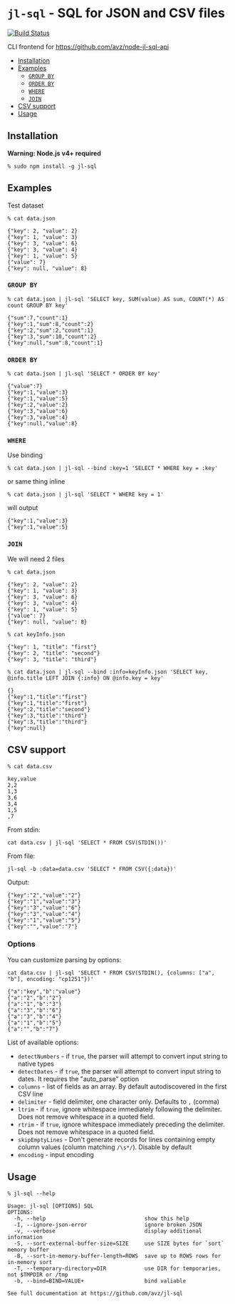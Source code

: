 # `jl-sql` - SQL for JSON and CSV files

[![Build Status](https://travis-ci.org/avz/jl-sql.svg?branch=master)](https://travis-ci.org/avz/jl-sql)

CLI frontend for https://github.com/avz/node-jl-sql-api

* [Installation](#installation)
* [Examples](#examples)
  * [`GROUP BY`](#group-by)
  * [`ORDER BY`](#order-by)
  * [`WHERE`](#where)
  * [`JOIN`](#join)
* [CSV support](#csv-support)
* [Usage](#usage)

## Installation

**Warning: Node.js v4+ required**

```
% sudo npm install -g jl-sql
```

## Examples

Test dataset

```
% cat data.json
```

```
{"key": 2, "value": 2}
{"key": 1, "value": 3}
{"key": 3, "value": 6}
{"key": 3, "value": 4}
{"key": 1, "value": 5}
{"value": 7}
{"key": null, "value": 8}
```

### `GROUP BY`

```
% cat data.json | jl-sql 'SELECT key, SUM(value) AS sum, COUNT(*) AS count GROUP BY key'
```

```
{"sum":7,"count":1}
{"key":1,"sum":8,"count":2}
{"key":2,"sum":2,"count":1}
{"key":3,"sum":10,"count":2}
{"key":null,"sum":8,"count":1}
```

### `ORDER BY`

```
% cat data.json | jl-sql 'SELECT * ORDER BY key'
```

```
{"value":7}
{"key":1,"value":3}
{"key":1,"value":5}
{"key":2,"value":2}
{"key":3,"value":6}
{"key":3,"value":4}
{"key":null,"value":8}
```

### `WHERE`

Use binding
```
% cat data.json | jl-sql --bind :key=1 'SELECT * WHERE key = :key'
```

or same thing inline

```
% cat data.json | jl-sql 'SELECT * WHERE key = 1'
```

will output

```
{"key":1,"value":3}
{"key":1,"value":5}
```

### `JOIN`

We will need 2 files

```
% cat data.json
```

```
{"key": 2, "value": 2}
{"key": 1, "value": 3}
{"key": 3, "value": 6}
{"key": 3, "value": 4}
{"key": 1, "value": 5}
{"value": 7}
{"key": null, "value": 8}
```

```
% cat keyInfo.json
```

```
{"key": 1, "title": "first"}
{"key": 2, "title": "second"}
{"key": 3, "title": "third"}
```

```
% cat data.json | jl-sql --bind :info=keyInfo.json 'SELECT key, @info.title LEFT JOIN {:info} ON @info.key = key'
```

```
{}
{"key":1,"title":"first"}
{"key":1,"title":"first"}
{"key":2,"title":"second"}
{"key":3,"title":"third"}
{"key":3,"title":"third"}
{"key":null}
```

## CSV support

```
% cat data.csv
```

```
key,value
2,2
1,3
3,6
3,4
1,5
,7
```

From stdin:
```
cat data.csv | jl-sql 'SELECT * FROM CSV(STDIN())'
```

From file:
```
jl-sql -b :data=data.csv 'SELECT * FROM CSV({:data})'
```

Output:
```
{"key":"2","value":"2"}
{"key":"1","value":"3"}
{"key":"3","value":"6"}
{"key":"3","value":"4"}
{"key":"1","value":"5"}
{"key":"","value":"7"}
```

### Options

You can customize parsing by options:

```
cat data.csv | jl-sql 'SELECT * FROM CSV(STDIN(), {columns: ["a", "b"], encoding: "cp1251"})'
```

```
{"a":"key","b":"value"}
{"a":"2","b":"2"}
{"a":"1","b":"3"}
{"a":"3","b":"6"}
{"a":"3","b":"4"}
{"a":"1","b":"5"}
{"a":"","b":"7"}
```

List of available options:

 - `detectNumbers` - if `true`, the parser will attempt to convert input string to native types
 - `detectDates` - if `true`, the parser will attempt to convert input string to dates. It requires the "auto_parse" option
 - `columns` - list of fields as an array. By default autodiscovered in the first CSV line
 - `delimiter` - field delimiter, one character only. Defaults to `,` (comma)
 - `ltrim` - if `true`, ignore whitespace immediately following the delimiter. Does not remove whitespace in a quoted field.
 - `rtrim` - if `true`, ignore whitespace immediately preceding the delimiter. Does not remove whitespace in a quoted field.
 - `skipEmptyLines` - Don't generate records for lines containing empty column values (column matching `/\s*/`). Disable by default
 - `encoding` - input encoding

## Usage
```
% jl-sql --help
```

```
Usage: jl-sql [OPTIONS] SQL
OPTIONS:
  -h, --help                               show this help
  -I, --ignore-json-error                  ignore broken JSON
  -v, --verbose                            display additional information
  -S, --sort-external-buffer-size=SIZE     use SIZE bytes for `sort` memory buffer
  -B, --sort-in-memory-buffer-length=ROWS  save up to ROWS rows for in-memory sort
  -T, --temporary-directory=DIR            use DIR for temporaries, not $TMPDIR or /tmp
  -b, --bind=BIND=VALUE+                   bind valiable

See full documentation at https://github.com/avz/jl-sql
```
